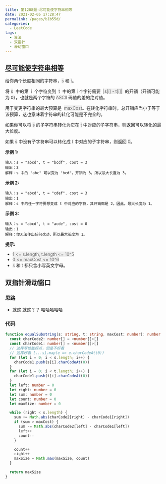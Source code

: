 ```yaml
---
title: 第1208题-尽可能使字符串相等
date: 2021-02-05 17:28:47
permalink: /pages/b1b55d/
categories:
  - LeetCode
tags:
  - 算法
  - 双指针
  - 滑动窗口
---
```


## [尽可能使字符串相等](https://leetcode-cn.com/problems/get-equal-substrings-within-budget/)

给你两个长度相同的字符串，<font style="background: #eee; color: #666;">s</font> 和 <font style="background: #eee; color: #666;">t</font>。

将 <font style="background: #eee; color: #666;">s</font>  中的第  <font style="background: #eee; color: #666;">i</font>  个字符变到  <font style="background: #eee; color: #666;">t</font>  中的第 <font style="background: #eee; color: #666;">i</font> 个字符需要  <font style="background: #eee; color: #666;">|s[i] - t[i]|</font>  的开销（开销可能为 0），也就是两个字符的 <font style="background: #eee; color: #666;">ASCII</font> 码值的差的绝对值。

用于变更字符串的最大预算是  <font style="background: #eee; color: #666;">maxCost</font>。在转化字符串时，总开销应当小于等于该预算，这也意味着字符串的转化可能是不完全的。

如果你可以将 <font style="background: #eee; color: #666;">s</font> 的子字符串转化为它在 <font style="background: #eee; color: #666;">t</font> 中对应的子字符串，则返回可以转化的最大长度。

如果 <font style="background: #eee; color: #666;">s</font> 中没有子字符串可以转化成 <font style="background: #eee; color: #666;">t</font> 中对应的子字符串，则返回 <font style="background: #eee; color: #666;">0</font>。

<!-- more -->

**示例 1:**

```
输入：s = "abcd", t = "bcdf", cost = 3
输出：3
解释：s 中的 "abc" 可以变为 "bcd"。开销为 3，所以最大长度为 3。
```

**示例 2:**

```
输入：s = "abcd", t = "cdef", cost = 3
输出：1
解释：s 中的任一字符要想变成 t 中对应的字符，其开销都是 2。因此，最大长度为 1。
```

**示例 3:**

```
输入：s = "abcd", t = "acde", cost = 0
输出：1
解释：你无法作出任何改动，所以最大长度为 1。
```

**提示:**

- <font style="background: #eee; color: #666;">1 <= s.length, t.length <= 10^5</font>
- <font style="background: #eee; color: #666;">0 <= maxCost <= 10^6</font>
- <font style="background: #eee; color: #666;">s</font> 和 <font style="background: #eee; color: #666;">t</font> 都只含小写英文字母。

## 双指针滑动窗口

### 思路

- 就这 就这？？ 哈哈哈哈哈

### 代码

```TypeScript
function equalSubstring(s: string, t: string, maxCost: number): number {
  const charCode2: number[] = <number[]>[]
  const charCode1: number[] = <number[]>[]
  // 这样写性能好点，但是不好看
  // 这样好看 [...s].map(e => e.charCodeAt(0))
  for (let i = 0; i < s.length; i++) {
    charCode1.push(s[i].charCodeAt(0))
  }
  for (let i = 0; i < t.length; i++) {
    charCode1.push(t[i].charCodeAt(0))
  }
  let left: number = 0
  let right: number = 0
  let sum: number = 0
  let count: number = 0
  let maxSize: number = 0

  while (right < s.length) {
    sum += Math.abs(charCode2[right] - charCode1[right])
    if (sum > maxCost) {
      sum -= Math.abs(charCode2[left] - charCode1[left])
      left++
      count--
    }

    count++
    right++
    maxSize = Math.max(maxSize, count)
  }

  return maxSize
}
```
